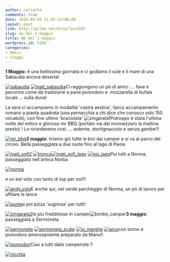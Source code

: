 ```yaml
---
author: carlotta
comments: true
date: 2015-05-03 11:45:11+00:00
layout: post
link: http://pilde.net/blog/?p=5180
slug: we-del-1-maggio
title: WE del 1 maggio
wordpress_id: 5180
categories:
- Amici
- viaggi
---
```


**1 Maggio:** è una bellissima giornata e ci godiamo il sole e il mare di una Sabaudia ancora deserta!

[![sabaudia](http://pilde.net/blog/wp-content/uploads/2015/05/sabaudia.jpg)](http://pilde.net/blog/wp-content/uploads/2015/05/sabaudia.jpg) [![mati_sabaudia](http://pilde.net/blog/wp-content/uploads/2015/05/mati_sabaudia.png)](http://pilde.net/blog/wp-content/uploads/2015/05/mati_sabaudia.png)Ci raggiungono un pò di amici .... fave e pecorino come da tradizione e pane pomodoro e  mozzarella di bufala locale ... sulla duna!

La sera ci accampiamo in modalità 'castra aestiva', tipico accampamento romano a pianta quadrata (una pernacchia a chi dice che conosco solo 150 vocaboli), con fine ultimo 'braciolata' ![![zingarata1](http://pilde.net/blog/wp-content/uploads/2015/05/zingarata1.png)](http://pilde.net/blog/wp-content/uploads/2015/05/zingarata1.png)Putroppo è stata l'ultima notte del mitico e glorioso mr BBQ (portato via dal monnezzaro la mattina presto) ! Lo ricorderemo così .... ardente, stortignaccolo e senza gambe!!!

[![mr_bbq](http://pilde.net/blog/wp-content/uploads/2015/05/mr_bbq.png)](http://pilde.net/blog/wp-content/uploads/2015/05/mr_bbq.png)**2 maggio**: tiriamo giù tutte le bici dai camper e si va al parco del circeo. Bella passeggiata a due ruote fino al lago di Paola

[![mati_sofi2](http://pilde.net/blog/wp-content/uploads/2015/05/mati_sofi2.jpg)](http://pilde.net/blog/wp-content/uploads/2015/05/mati_sofi2.jpg) [![tronco](http://pilde.net/blog/wp-content/uploads/2015/05/tronco.png)![mati_sofi_lago](http://pilde.net/blog/wp-content/uploads/2015/05/mati_sofi_lago.png)](http://pilde.net/blog/wp-content/uploads/2015/05/mati_sofi_lago.png) [![noi_lago](http://pilde.net/blog/wp-content/uploads/2015/05/noi_lago.png)](http://pilde.net/blog/wp-content/uploads/2015/05/noi_lago.png)Poi tutti a Norma, passeggiata nell'antica Norba

[![norma](http://pilde.net/blog/wp-content/uploads/2015/05/norma.jpg)](http://pilde.net/blog/wp-content/uploads/2015/05/norma.jpg)

e un bel volo con tanto di top per noi!!!

[![andy_volo](http://pilde.net/blog/wp-content/uploads/2015/05/andy_volo.jpg)](http://pilde.net/blog/wp-content/uploads/2015/05/andy_volo.jpg)E anche qui, nel verde parcheggio di Norma, un pò di lavoro per affilare le lance

[![punte](http://pilde.net/blog/wp-content/uploads/2015/05/punte.png)](http://pilde.net/blog/wp-content/uploads/2015/05/punte.png)e poi pizza 'sugnosa' per tutti!

[![zingarata2](http://pilde.net/blog/wp-content/uploads/2015/05/zingarata2.jpg)](http://pilde.net/blog/wp-content/uploads/2015/05/zingarata2.jpg)le più freddolose in camper![![bimbe_camper](http://pilde.net/blog/wp-content/uploads/2015/05/bimbe_camper.jpg)](http://pilde.net/blog/wp-content/uploads/2015/05/bimbe_camper.jpg)**3 maggio**: passeggiata a Sermoneta

[![sermoneta](http://pilde.net/blog/wp-content/uploads/2015/05/sermoneta.jpg)](http://pilde.net/blog/wp-content/uploads/2015/05/sermoneta.jpg) [![sermoneta_scale](http://pilde.net/blog/wp-content/uploads/2015/05/sermoneta_scale.jpg)](http://pilde.net/blog/wp-content/uploads/2015/05/sermoneta_scale.jpg) [![io_marghe](http://pilde.net/blog/wp-content/uploads/2015/05/io_marghe.jpg)](http://pilde.net/blog/wp-content/uploads/2015/05/io_marghe.jpg) [![arco](http://pilde.net/blog/wp-content/uploads/2015/05/arco.jpg)](http://pilde.net/blog/wp-content/uploads/2015/05/arco.jpg)con tonno e pomodoro amorosamente preparato da Manu!!

[![pomodori](http://pilde.net/blog/wp-content/uploads/2015/05/pomodori1.png)](http://pilde.net/blog/wp-content/uploads/2015/05/pomodori1.png)Ciao a tutti dalle camperiste !!

[![nicchia](http://pilde.net/blog/wp-content/uploads/2015/05/nicchia.jpg)](http://pilde.net/blog/wp-content/uploads/2015/05/nicchia.jpg)
